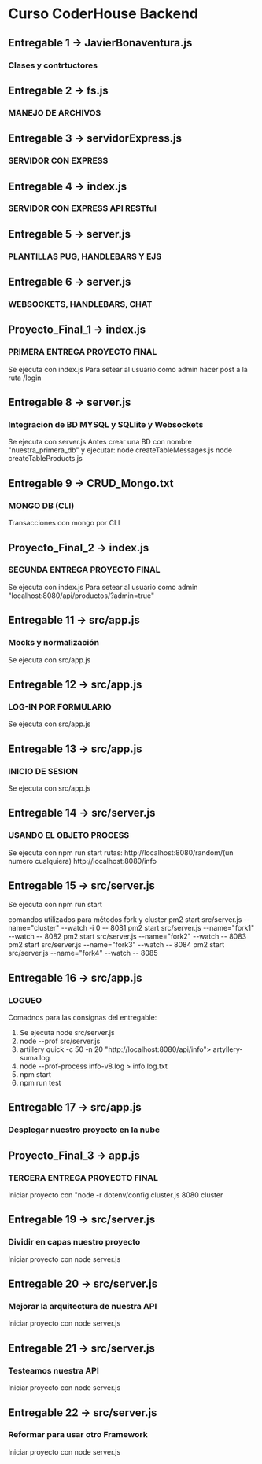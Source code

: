 # Curso CoderHouse Backend

## Entregable 1 -> JavierBonaventura.js
### Clases y contrtuctores

## Entregable 2 -> fs.js
### MANEJO DE ARCHIVOS

## Entregable 3 -> servidorExpress.js
### SERVIDOR CON EXPRESS

## Entregable 4 -> index.js
### SERVIDOR CON EXPRESS API RESTful

## Entregable 5 -> server.js
### PLANTILLAS PUG, HANDLEBARS Y EJS

## Entregable 6 -> server.js
### WEBSOCKETS, HANDLEBARS, CHAT

## Proyecto_Final_1 -> index.js
### PRIMERA ENTREGA PROYECTO FINAL
Se ejecuta con index.js
Para setear al usuario como admin hacer post a la ruta /login

## Entregable 8 -> server.js
### Integracion de BD MYSQL y SQLlite y Websockets
Se ejecuta con server.js
Antes crear una BD con nombre "nuestra_primera_db" y ejecutar:
node createTableMessages.js
node createTableProducts.js

## Entregable 9 -> CRUD_Mongo.txt
### MONGO DB (CLI)
Transacciones con mongo por CLI

## Proyecto_Final_2 -> index.js
### SEGUNDA ENTREGA PROYECTO FINAL
Se ejecuta con index.js
Para setear al usuario como admin "localhost:8080/api/productos/?admin=true"

## Entregable 11 -> src/app.js
### Mocks y normalización
Se ejecuta con src/app.js

## Entregable 12 -> src/app.js
### LOG-IN POR FORMULARIO
Se ejecuta con src/app.js


## Entregable 13 -> src/app.js
### INICIO DE SESION
Se ejecuta con src/app.js

## Entregable 14 -> src/server.js
### USANDO EL OBJETO PROCESS
Se ejecuta con npm run start
rutas: 
http://localhost:8080/random/(un numero cualquiera)
http://localhost:8080/info

## Entregable 15 -> src/server.js
Se ejecuta con npm run start

comandos utilizados para métodos fork y cluster
pm2 start src/server.js --name="cluster" --watch -i 0 -- 8081
pm2 start src/server.js --name="fork1" --watch -- 8082
pm2 start src/server.js --name="fork2" --watch -- 8083
pm2 start src/server.js --name="fork3" --watch -- 8084
pm2 start src/server.js --name="fork4" --watch -- 8085

## Entregable 16 -> src/app.js
### LOGUEO
Comadnos para las consignas del entregable:
1) Se ejecuta node src/server.js
2) node --prof src/server.js 
3) artillery quick -c 50 -n 20 "http://localhost:8080/api/info"> artyllery-suma.log
4) node --prof-process info-v8.log > info.log.txt
5) npm start
6) npm run test

## Entregable 17 -> src/app.js
### Desplegar nuestro proyecto en la nube

## Proyecto_Final_3 -> app.js
### TERCERA ENTREGA PROYECTO FINAL
Iniciar proyecto con "node -r dotenv/config cluster.js 8080 cluster

## Entregable 19 -> src/server.js
### Dividir en capas nuestro proyecto
Iniciar proyecto con node server.js

## Entregable 20 -> src/server.js
### Mejorar la arquitectura de nuestra API
Iniciar proyecto con node server.js

## Entregable 21 -> src/server.js
### Testeamos nuestra API
Iniciar proyecto con node server.js

## Entregable 22 -> src/server.js
### Reformar para usar otro Framework
Iniciar proyecto con node server.js